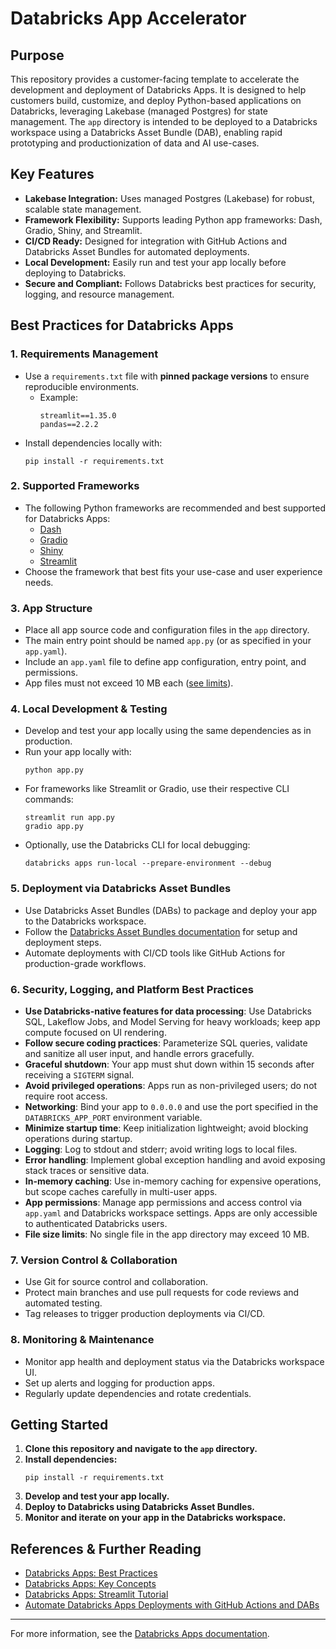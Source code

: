 # Databricks App Accelerator

## Purpose

This repository provides a customer-facing template to accelerate the development and deployment of Databricks Apps. It is designed to help customers build, customize, and deploy Python-based applications on Databricks, leveraging Lakebase (managed Postgres) for state management. The `app` directory is intended to be deployed to a Databricks workspace using a Databricks Asset Bundle (DAB), enabling rapid prototyping and productionization of data and AI use-cases.

## Key Features

- **Lakebase Integration:** Uses managed Postgres (Lakebase) for robust, scalable state management.
- **Framework Flexibility:** Supports leading Python app frameworks: Dash, Gradio, Shiny, and Streamlit.
- **CI/CD Ready:** Designed for integration with GitHub Actions and Databricks Asset Bundles for automated deployments.
- **Local Development:** Easily run and test your app locally before deploying to Databricks.
- **Secure and Compliant:** Follows Databricks best practices for security, logging, and resource management.

## Best Practices for Databricks Apps

### 1. Requirements Management
- Use a `requirements.txt` file with **pinned package versions** to ensure reproducible environments.
  - Example:
    ```
    streamlit==1.35.0
    pandas==2.2.2
    ```
- Install dependencies locally with:
    ```
    pip install -r requirements.txt
    ```

### 2. Supported Frameworks
- The following Python frameworks are recommended and best supported for Databricks Apps:
  - [Dash](https://plotly.com/dash/)
  - [Gradio](https://www.gradio.app/)
  - [Shiny](https://shiny.posit.co/py/)
  - [Streamlit](https://streamlit.io/)
- Choose the framework that best fits your use-case and user experience needs.

### 3. App Structure
- Place all app source code and configuration files in the `app` directory.
- The main entry point should be named `app.py` (or as specified in your `app.yaml`).
- Include an `app.yaml` file to define app configuration, entry point, and permissions.
- App files must not exceed 10 MB each ([see limits](https://docs.databricks.com/aws/en/dev-tools/databricks-apps/tutorial-streamlit.html#limitations)).

### 4. Local Development & Testing
- Develop and test your app locally using the same dependencies as in production.
- Run your app locally with:
    ```
    python app.py
    ```
- For frameworks like Streamlit or Gradio, use their respective CLI commands:
    ```
    streamlit run app.py
    gradio app.py
    ```
- Optionally, use the Databricks CLI for local debugging:
    ```
    databricks apps run-local --prepare-environment --debug
    ```

### 5. Deployment via Databricks Asset Bundles
- Use Databricks Asset Bundles (DABs) to package and deploy your app to the Databricks workspace.
- Follow the [Databricks Asset Bundles documentation](https://docs.databricks.com/aws/en/dev-tools/databricks-apps/get-started.html) for setup and deployment steps.
- Automate deployments with CI/CD tools like GitHub Actions for production-grade workflows.

### 6. Security, Logging, and Platform Best Practices
- **Use Databricks-native features for data processing**: Use Databricks SQL, Lakeflow Jobs, and Model Serving for heavy workloads; keep app compute focused on UI rendering.
- **Follow secure coding practices**: Parameterize SQL queries, validate and sanitize all user input, and handle errors gracefully.
- **Graceful shutdown**: Your app must shut down within 15 seconds after receiving a `SIGTERM` signal.
- **Avoid privileged operations**: Apps run as non-privileged users; do not require root access.
- **Networking**: Bind your app to `0.0.0.0` and use the port specified in the `DATABRICKS_APP_PORT` environment variable.
- **Minimize startup time**: Keep initialization lightweight; avoid blocking operations during startup.
- **Logging**: Log to stdout and stderr; avoid writing logs to local files.
- **Error handling**: Implement global exception handling and avoid exposing stack traces or sensitive data.
- **In-memory caching**: Use in-memory caching for expensive operations, but scope caches carefully in multi-user apps.
- **App permissions**: Manage app permissions and access control via `app.yaml` and Databricks workspace settings. Apps are only accessible to authenticated Databricks users.
- **File size limits**: No single file in the app directory may exceed 10 MB.

### 7. Version Control & Collaboration
- Use Git for source control and collaboration.
- Protect main branches and use pull requests for code reviews and automated testing.
- Tag releases to trigger production deployments via CI/CD.

### 8. Monitoring & Maintenance
- Monitor app health and deployment status via the Databricks workspace UI.
- Set up alerts and logging for production apps.
- Regularly update dependencies and rotate credentials.

## Getting Started

1. **Clone this repository and navigate to the `app` directory.**
2. **Install dependencies:**
    ```
    pip install -r requirements.txt
    ```
3. **Develop and test your app locally.**
4. **Deploy to Databricks using Databricks Asset Bundles.**
5. **Monitor and iterate on your app in the Databricks workspace.**

## References & Further Reading

- [Databricks Apps: Best Practices](https://docs.databricks.com/aws/en/dev-tools/databricks-apps/best-practices.html)
- [Databricks Apps: Key Concepts](https://docs.databricks.com/aws/en/dev-tools/databricks-apps/key-concepts.html)
- [Databricks Apps: Streamlit Tutorial](https://docs.databricks.com/aws/en/dev-tools/databricks-apps/tutorial-streamlit.html)
- [Automate Databricks Apps Deployments with GitHub Actions and DABs](https://apps-cookbook.dev/blog/automate-apps-deployments-dabs/)

---

For more information, see the [Databricks Apps documentation](https://docs.databricks.com/aws/en/dev-tools/databricks-apps/get-started.html).
